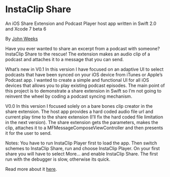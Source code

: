 InstaClip Share
===============

An iOS Share Extension and Podcast Player host app written in Swift 2.0 and Xcode 7 beta 6

By [John Weeks](http://moonrisesoftware.net/blog/)

Have you ever wanted to share an excerpt from a podcast with someone? InstaClip Share to the rescue! The extension makes an audio clip of a podcast and attaches it to a message that you can send.

What’s new in V0.1
In this version I have focused on an adaptive UI to select podcasts that have been synced on your iOS device from iTunes or Apple’s Podcast app. I wanted to create a simple and functional UI for all iOS devices that allows you to play existing podcast episodes. The main point of this project is to demonstrate a share extension in Swift so I’m not going to reinvent the wheel by coding a podcast syncing mechanism.

V0.0
In this version I focused solely on a bare bones clip creator in the share extension. The host app provides a hard coded audio file url and current play time to the share extension (I’ll fix the hard coded file limitation in the next version). The share extension gets the parameters, makes the clip, attaches it to a MFMessageComposeViewController and then presents it for the user to send.

Notes:
You have to run InstaClip Player first to load the app. Then switch schemes to InstaClip Share, run and choose InstaClip Player. On your first share you will have to select More... and enable InstaClip Share. The first run with the debugger is slow, otherwise its quick.

Read more about it [here](http://moonrisesoftware.net/blog/).